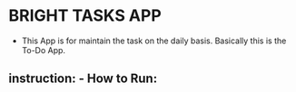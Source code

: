 # BRIGHT TASKS APP

-   This App is for maintain the task on the daily basis. Basically this is the To-Do App.

## instruction: -  How to Run:
